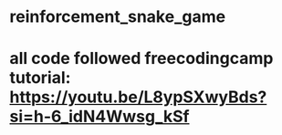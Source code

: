 # reinforcement_snake_game
# all code followed freecodingcamp tutorial: https://youtu.be/L8ypSXwyBds?si=h-6_idN4Wwsg_kSf

